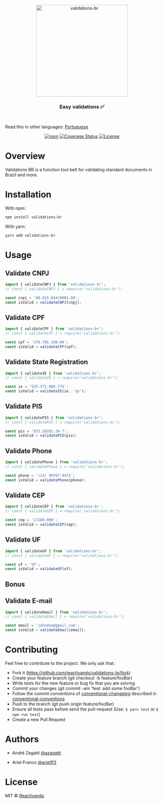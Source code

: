 <p align="center">
 <img width="300" src="https://res.cloudinary.com/zagatti/image/upload/v1597454271/validations-br/logo_w11ekb.png" alt="validations-br">
</p>


<h3 align="center">
  Easy validations ✅
</h3>

<br />

Read this in other languages: [Portuguese](https://github.com/reactivando/validations-br/blob/master/README.md)

<div align="center">

[![npm](https://img.shields.io/npm/v/validations-br.svg?color=%23007ec6&style=plastic)](https://www.npmjs.com/package/validations-br)<space><space>
[![Coverage Status](https://img.shields.io/coveralls/github/reactivando/validations-br?color=007ec6&style=plastic)](https://coveralls.io/github/reactivando/validations-br?branch=master)
[![License](https://img.shields.io/github/license/reactivando/validations-br?color=007ec6&style=plastic)](https://github.com/reactivando/validations-br/blob/master/LICENSE)

</div>

# Overview

Validations BR is a function tool belt for validating standard documents in Brazil and more.

# Installation

With npm:
```bash
npm install validations-br
``` 
With yarn:
```bash
yarn add validations-br
```

# Usage

## Validate CNPJ

```js
import { validateCNPJ } from 'validations-br';
// const { validateCNPJ } = require('validations-br');

const cnpj = '09.015.844/0001-80';
const isValid = validateCNPJ(cnpj);
```

## Validate CPF

```js
import { validateCPF } from 'validations-br';
// const { validateCPF } = require('validations-br');

const cpf = '370.785.180-04';
const isValid = validateCPF(cpf);
```

## Validate State Registration

```js
import { validateIE } from 'validations-br';
// const { validateIE } = require('validations-br');

const ie = '535.371.880.779';
const isValid = validateIE(ie, 'sp');
```

## Validate PIS

```js
import { validatePIS } from 'validations-br';
// const { validatePIS } = require('validations-br');

const pis = '833.28281.34-7';
const isValid = validatePIS(pis);
```

## Validate Phone

```js
import { validatePhone } from 'validations-br';
// const { validatePhone } = require('validations-br');

const phone = '(14) 99767-9472';
const isValid = validatePhone(phone);
```


## Validate CEP

```js
import { validateCEP } from 'validations-br';
// const { validateCEP } = require('validations-br');

const cep = '17280-000';
const isValid = validateCEP(cep);
```

## Validate UF

```js
import { validateUF } from 'validations-br';
// const { validateUF } = require('validations-br');

const uf = 'SP';
const isValid = validateUF(uf);
```

## Bonus

## Validate E-mail

```js
import { validateEmail } from 'validations-br';
// const { validateEmail } = require('validations-br');

const email = 'johndoe@gmail.com';
const isValid = validateEmail(email);
```

# Contributing

Feel free to contribute to the project. We only ask that:

 - Fork it (https://github.com/reactivando/validations-br/fork)
 - Create your feature branch (git checkout -b feature/fooBar)
 - Write tests for the new feature or bug fix that you are solving
 - Commit your changes (git commit -am 'feat: add some fooBar')
 - Follow the commit conventions of [conventional-changelog](https://github.com/ajoslin/conventional-changelog) described in 
[conventional-conventions](https://github.com/ajoslin/conventional-changelog/blob/master/conventions/angular.md)
 - Push to the branch (git push origin feature/fooBar)
 - Ensure all tests pass before send the pull-request (Use: `$ yarn test` or `$ npm run test`)
 - Create a new Pull Request

# Authors

- André Zagatti [@azagatti](https://linkedin.com/in/andre-zagatti/)

- Ariel Franco [@arielff3](https://www.linkedin.com/in/ariel-franco-ferreira-37b42b17a/)

# License
MIT © [Reactivando](https://github.com/reactivando)